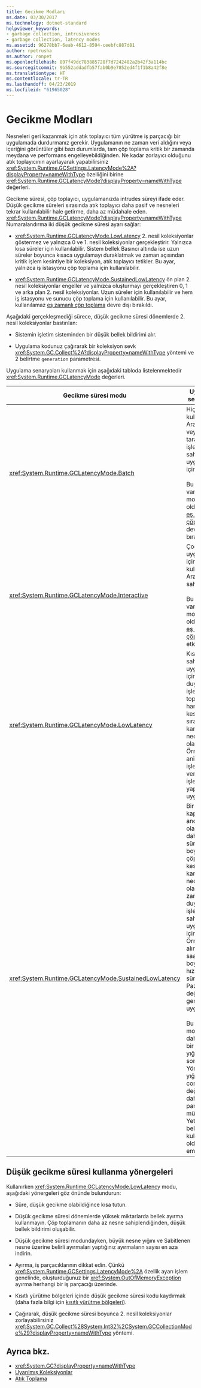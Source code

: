 ```yaml
---
title: Gecikme Modları
ms.date: 03/30/2017
ms.technology: dotnet-standard
helpviewer_keywords:
- garbage collection, intrusiveness
- garbage collection, latency modes
ms.assetid: 96278bb7-6eab-4612-8594-ceebfc887d81
author: rpetrusha
ms.author: ronpet
ms.openlocfilehash: 897f49dc783885728f7d7242482a2b42f3a114bc
ms.sourcegitcommit: 9b552addadfb57fab0b9e7852ed4f1f1b8a42f8e
ms.translationtype: HT
ms.contentlocale: tr-TR
ms.lasthandoff: 04/23/2019
ms.locfileid: "61965028"
---
```

# <a name="latency-modes"></a>Gecikme Modları
Nesneleri geri kazanmak için atık toplayıcı tüm yürütme iş parçacığı bir uygulamada durdurmanız gerekir. Uygulamanın ne zaman veri aldığını veya içeriğini görüntüler gibi bazı durumlarda, tam çöp toplama kritik bir zamanda meydana ve performans engelleyebildiğinden. Ne kadar zorlayıcı olduğunu atık toplayıcının ayarlayarak yapabilirsiniz <xref:System.Runtime.GCSettings.LatencyMode%2A?displayProperty=nameWithType> özelliğini birine <xref:System.Runtime.GCLatencyMode?displayProperty=nameWithType> değerleri.  
  
 Gecikme süresi, çöp toplayıcı, uygulamanızda intrudes süreyi ifade eder. Düşük gecikme süreleri sırasında atık toplayıcı daha pasif ve nesneleri tekrar kullanılabilir hale getirme, daha az müdahale eden. <xref:System.Runtime.GCLatencyMode?displayProperty=nameWithType> Numaralandırma iki düşük gecikme süresi ayarı sağlar:  
  
- <xref:System.Runtime.GCLatencyMode.LowLatency> 2. nesil koleksiyonlar göstermez ve yalnızca 0 ve 1. nesil koleksiyonlar gerçekleştirir. Yalnızca kısa süreler için kullanılabilir. Sistem bellek Basıncı altında ise uzun süreler boyunca kısaca uygulamayı duraklatmak ve zaman açısından kritik işlem kesintiye bir koleksiyon, atık toplayıcı tetikler. Bu ayar, yalnızca iş istasyonu çöp toplama için kullanılabilir.  
  
- <xref:System.Runtime.GCLatencyMode.SustainedLowLatency> ön plan 2. nesil koleksiyonlar engeller ve yalnızca oluşturmayı gerçekleştiren 0, 1 ve arka plan 2. nesil koleksiyonlar. Uzun süreler için kullanılabilir ve hem iş istasyonu ve sunucu çöp toplama için kullanılabilir. Bu ayar, kullanılamaz [eş zamanlı çöp toplama](../../../docs/framework/configure-apps/file-schema/runtime/gcconcurrent-element.md) devre dışı bırakıldı.  
  
 Aşağıdaki gerçekleşmediği sürece, düşük gecikme süresi dönemlerde 2. nesil koleksiyonlar bastırılan:  
  
- Sistemin işletim sisteminden bir düşük bellek bildirimi alır.  
  
- Uygulama kodunuz çağırarak bir koleksiyon sevk <xref:System.GC.Collect%2A?displayProperty=nameWithType> yöntemi ve 2 belirtme `generation` parametresi.  
  
 Uygulama senaryoları kullanmak için aşağıdaki tabloda listelenmektedir <xref:System.Runtime.GCLatencyMode> değerleri.  
  
|Gecikme süresi modu|Uygulama senaryoları|  
|------------------|---------------------------|  
|<xref:System.Runtime.GCLatencyMode.Batch>|Hiçbir kullanıcı Arabirimi veya sunucu tarafı işlemleri sahip uygulamalar için.<br /><br /> Bu varsayılan moddur olduğunda [eş zamanlı çöp toplama](../../../docs/framework/configure-apps/file-schema/runtime/gcconcurrent-element.md) devre dışı bırakıldı.|  
|<xref:System.Runtime.GCLatencyMode.Interactive>|Çoğu uygulama için bir kullanıcı Arabirimi sahip.<br /><br /> Bu varsayılan moddur olduğunda [eş zamanlı çöp toplama](../../../docs/framework/configure-apps/file-schema/runtime/gcconcurrent-element.md) etkinleştirilir.|  
|<xref:System.Runtime.GCLatencyMode.LowLatency>|Kısa vadeli sahip uygulamalar için zamana duyarlı işlemler çöp toplayıcı hangi kesintilerden sırasında karışıklığa neden olabilir. Örneğin, animasyon işleme veya veri edinme işlevlerini yapmak uygulamalar.|  
|<xref:System.Runtime.GCLatencyMode.SustainedLowLatency>|Bir kapsanan ancak büyük olasılıkla daha uzun süre boyunca çöp toplayıcı kesintilerden karışıklığa neden olabilir, zamana duyarlı işlemleri sahip uygulamalar için. Örneğin, alım-satım saatleri boyunca hızlı yanıt süreleri Pazar veriler değiştikçe gerek duyan uygulamalar.<br /><br /> Bu mod modlardan daha büyük bir yönetilen yığın boyutu sonuçlanır. Yönetilen yığın compact değil çünkü daha yüksek parçalanma mümkündür. Yeterli bellek kullanılabilir olduğundan emin olun.|  
  
## <a name="guidelines-for-using-low-latency"></a>Düşük gecikme süresi kullanma yönergeleri  
 Kullanırken <xref:System.Runtime.GCLatencyMode.LowLatency> modu, aşağıdaki yönergeleri göz önünde bulundurun:  
  
- Süre, düşük gecikme olabildiğince kısa tutun.  
  
- Düşük gecikme süresi dönemlerde yüksek miktarlarda bellek ayırma kullanmayın. Çöp toplamanın daha az nesne sahiplendiğinden, düşük bellek bildirimi oluşabilir.  
  
- Düşük gecikme süresi modundayken, büyük nesne yığını ve Sabitlenen nesne üzerine belirli ayırmaları yaptığınız ayırmaların sayısı en aza indirin.  
  
- Ayırma, iş parçacıklarının dikkat edin. Çünkü <xref:System.Runtime.GCSettings.LatencyMode%2A> özellik ayarı işlem genelinde, oluşturduğunuz bir <xref:System.OutOfMemoryException> ayırma herhangi bir iş parçacığı üzerinde.  
  
- Kısıtlı yürütme bölgeleri içinde düşük gecikme süresi kodu kaydırmak (daha fazla bilgi için [kısıtlı yürütme bölgeleri](../../../docs/framework/performance/constrained-execution-regions.md)).  
  
- Çağırarak, düşük gecikme süresi boyunca 2. nesil koleksiyonlar zorlayabilirsiniz <xref:System.GC.Collect%28System.Int32%2CSystem.GCCollectionMode%29?displayProperty=nameWithType> yöntemi.  
  
## <a name="see-also"></a>Ayrıca bkz.

- <xref:System.GC?displayProperty=nameWithType>
- [Uyarılmış Koleksiyonlar](../../../docs/standard/garbage-collection/induced.md)
- [Atık Toplama](../../../docs/standard/garbage-collection/index.md)
